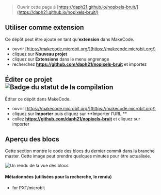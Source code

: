 
> Ouvrir cette page à [https://daph21.github.io/nopixels-bruit/](https://daph21.github.io/nopixels-bruit/)

## Utiliser comme extension

Ce dépôt peut être ajouté en tant qu'**extension** dans MakeCode.

* ouvrir [https://makecode.microbit.org/](https://makecode.microbit.org/)
* cliquez sur **Nouveau projet**
* cliquez sur **Extensions** dans le menu engrenage
* recherchez **https://github.com/daph21/nopixels-bruit** et importez

## Éditer ce projet ![Badge du statut de la compilation](https://github.com/daph21/nopixels-bruit/workflows/MakeCode/badge.svg)

Éditer ce dépôt dans MakeCode.

* ouvrir [https://makecode.microbit.org/](https://makecode.microbit.org/)
* cliquez sur **Importer** puis cliquez sur **Importer l'URL **
* collez **https://github.com/daph21/nopixels-bruit** et cliquez sur importer

## Aperçu des blocs

Cette section montre le code des blocs du dernier commit dans la branche master.
Cette image peut prendre quelques minutes pour être actualisée.

![Un rendu de la vue des blocs](https://github.com/daph21/nopixels-bruit/raw/master/.github/makecode/blocks.png)

#### Métadonnées (utilisées pour la recherche, le rendu)

* for PXT/microbit
<script src="https://makecode.com/gh-pages-embed.js"></script><script>makeCodeRender("{{ site.makecode.home_url }}", "{{ site.github.owner_name }}/{{ site.github.repository_name }}");</script>
